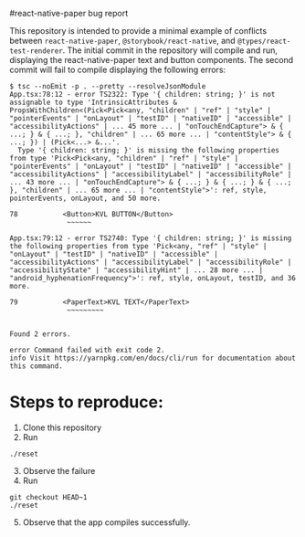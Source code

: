 #react-native-paper bug report

This repository is intended to provide a minimal example of conflicts between `react-native-paper`, `@storybook/react-native`, and `@types/react-test-renderer`. The initial commit in the repository will compile and run, displaying the react-native-paper text and button components. The second commit will fail to compile displaying the following errors:

```
$ tsc --noEmit -p . --pretty --resolveJsonModule
App.tsx:78:12 - error TS2322: Type '{ children: string; }' is not assignable to type 'IntrinsicAttributes & PropsWithChildren<(Pick<Pick<any, "children" | "ref" | "style" | "pointerEvents" | "onLayout" | "testID" | "nativeID" | "accessible" | "accessibilityActions" | ... 45 more ... | "onTouchEndCapture"> & { ...; } & { ...; }, "children" | ... 65 more ... | "contentStyle"> & { ...; }) | (Pick<...> &...'.
  Type '{ children: string; }' is missing the following properties from type 'Pick<Pick<any, "children" | "ref" | "style" | "pointerEvents" | "onLayout" | "testID" | "nativeID" | "accessible" | "accessibilityActions" | "accessibilityLabel" | "accessibilityRole" | ... 43 more ... | "onTouchEndCapture"> & { ...; } & { ...; } & { ...; }, "children" | ... 65 more ... | "contentStyle">': ref, style, pointerEvents, onLayout, and 50 more.

78           <Button>KVL BUTTON</Button>
              ~~~~~~

App.tsx:79:12 - error TS2740: Type '{ children: string; }' is missing the following properties from type 'Pick<any, "ref" | "style" | "onLayout" | "testID" | "nativeID" | "accessible" | "accessibilityActions" | "accessibilityLabel" | "accessibilityRole" | "accessibilityState" | "accessibilityHint" | ... 28 more ... | "android_hyphenationFrequency">': ref, style, onLayout, testID, and 36 more.

79           <PaperText>KVL TEXT</PaperText>
              ~~~~~~~~~


Found 2 errors.

error Command failed with exit code 2.
info Visit https://yarnpkg.com/en/docs/cli/run for documentation about this command.
```

# Steps to reproduce:

1. Clone this repository
2. Run
```
./reset
```
3. Observe the failure
4. Run

```
git checkout HEAD~1
./reset
```
5. Observe that the app compiles successfully.
